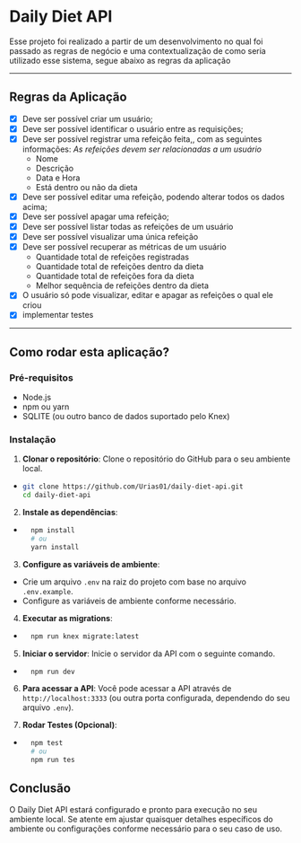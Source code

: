 # Daily Diet API

Esse projeto foi realizado a partir de um desenvolvimento no qual foi passado 
as regras de negócio e uma contextualização de como seria utilizado esse sistema,
segue abaixo as regras da aplicação

<hr/>

## Regras da Aplicação

- [x] Deve ser possível criar um usuário;
- [x] Deve ser possível identificar o usuário entre as requisições;
- [x] Deve ser possível registrar uma refeição feita,, com as seguintes informações:
  _As refeições devem ser relacionadas a um usuário_
  <ul>
    <li>Nome</li>
    <li>Descrição</li>
    <li>Data e Hora</li>
    <li>Está dentro ou não da dieta</li>
  </ul>
- [x] Deve ser possível editar uma refeição, podendo alterar todos os dados acima;
- [x] Deve ser possível apagar uma refeição;
- [x] Deve ser possível listar todas as refeições de um usuário
- [x] Deve ser possível visualizar uma única refeição
- [x] Deve ser possível recuperar as métricas de um usuário
  <ul>
    <li>Quantidade total de refeições registradas</li>
    <li>Quantidade total de refeições dentro da dieta</li>
    <li>Quantidade total de refeições fora da dieta</li>
    <li>Melhor sequência de refeições dentro da dieta</li>
  </ul>
- [x] O usuário só pode visualizar, editar e apagar as refeições o qual ele criou
- [x] implementar testes

<hr/>

## Como rodar esta aplicação?

### Pré-requisitos

- Node.js
- npm ou yarn
- SQLITE (ou outro banco de dados suportado pelo Knex)

### Instalação

1. **Clonar o repositório**:
Clone o repositório do GitHub para o seu ambiente local. 
* ```bash
  git clone https://github.com/Urias01/daily-diet-api.git
  cd daily-diet-api
  ```

2. **Instale as dependências**:
* ```bash
    npm install
    # ou
    yarn install
  ```

3. **Configure as variáveis de ambiente**:

- Crie um arquivo `.env` na raiz do projeto com base no arquivo `.env.example`.
- Configure as variáveis de ambiente conforme necessário.

4. **Executar as migrations**:
* ```bash
    npm run knex migrate:latest
  ```

5. **Iniciar o servidor**:
Inicie o servidor da API com o seguinte comando.
* ```bash
    npm run dev
  ```

6. **Para acessar a API**:
Você pode acessar a API através de `http://localhost:3333` (ou outra porta configurada, dependendo do seu arquivo `.env`).

7. **Rodar Testes (Opcional)**:
* ```bash
    npm test
    # ou
    npm run tes
  ```

## Conclusão

O Daily Diet API estará configurado e pronto para execução no seu ambiente local. Se atente em ajustar quaisquer detalhes específicos do ambiente ou configurações conforme necessário para o seu caso de uso.
